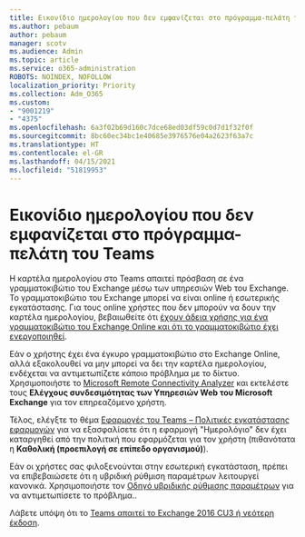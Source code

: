 ```yaml
---
title: Εικονίδιο ημερολογίου που δεν εμφανίζεται στο πρόγραμμα-πελάτη του Teams
ms.author: pebaum
author: pebaum
manager: scotv
ms.audience: Admin
ms.topic: article
ms.service: o365-administration
ROBOTS: NOINDEX, NOFOLLOW
localization_priority: Priority
ms.collection: Adm_O365
ms.custom:
- "9001219"
- "4375"
ms.openlocfilehash: 6a3f02b69d160c7dce68ed03df59c0d7d1f32f0f
ms.sourcegitcommit: 8bc60ec34bc1e40685e3976576e04a2623f63a7c
ms.translationtype: HT
ms.contentlocale: el-GR
ms.lasthandoff: 04/15/2021
ms.locfileid: "51819953"
---
```

# <a name="calendar-icon-not-showing-in-teams-client"></a>Εικονίδιο ημερολογίου που δεν εμφανίζεται στο πρόγραμμα-πελάτη του Teams

Η καρτέλα ημερολογίου στο Teams απαιτεί πρόσβαση σε ένα γραμματοκιβώτιο του Exchange μέσω των υπηρεσιών Web του Exchange. Το γραμματοκιβώτιο του Exchange μπορεί να είναι online ή εσωτερικής εγκατάστασης. Για τους online χρήστες που δεν μπορούν να δουν την καρτέλα ημερολογίου, βεβαιωθείτε ότι [έχουν άδεια χρήσης για ένα γραμματοκιβώτιο του Exchange Online και ότι το γραμματοκιβώτιο έχει ενεργοποιηθεί](https://docs.microsoft.com/exchange/recipients-in-exchange-online/create-user-mailboxes).

Εάν ο χρήστης έχει ένα έγκυρο γραμματοκιβώτιο στο Exchange Online, αλλά εξακολουθεί να μην μπορεί να δει την καρτέλα ημερολογίου, ενδέχεται να αντιμετωπίζετε κάποιο πρόβλημα με το δίκτυο. Χρησιμοποιήστε το [Microsoft Remote Connectivity Analyzer](https://testconnectivity.microsoft.com/) και εκτελέστε τους **Ελέγχους συνδεσιμότητας των Υπηρεσιών Web του Microsoft Exchange** για τον επηρεαζόμενο χρήστη.

Τέλος, ελέγξτε το θέμα [Εφαρμογές του Teams – Πολιτικές εγκατάστασης εφαρμογών](https://admin.teams.microsoft.com/policies/app-setup) για να εξασφαλίσετε ότι η εφαρμογή "Ημερολόγιο" δεν έχει καταργηθεί από την πολιτική που εφαρμόζεται για τον χρήστη (πιθανότατα η **Καθολική (προεπιλογή σε επίπεδο οργανισμού)**).

Εάν οι χρήστες σας φιλοξενούνται στην εσωτερική εγκατάσταση, πρέπει να επιβεβαιώσετε ότι η υβριδική ρύθμιση παραμέτρων λειτουργεί κανονικά. Χρησιμοποιήστε τον [Οδηγό υβριδικής ρύθμισης παραμέτρων](https://docs.microsoft.com/exchange/hybrid-deployment/hybrid-agent) για να αντιμετωπίσετε το πρόβλημα..

Λάβετε υπόψη ότι το [Teams απαιτεί το Exchange 2016 CU3 ή νεότερη έκδοση](https://docs.microsoft.com/microsoftteams/exchange-teams-interact).
